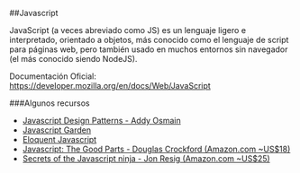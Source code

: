 ##Javascript

JavaScript (a veces abreviado como JS) es un lenguaje ligero e interpretado, orientado a objetos, más conocido como el lenguaje de script para páginas web, pero también usado en muchos entornos sin navegador (el más conocido siendo NodeJS). 

Documentación Oficial: https://developer.mozilla.org/en/docs/Web/JavaScript

###Algunos recursos

* [Javascript Design Patterns - Addy Osmain](http://addyosmani.com/res.../essentialjsdesignpatterns/book/)
* [Javascript Garden](http://bonsaiden.github.io/JavaScript-Garden)
* [Eloquent Javascript](http://eloquentjavascript.net/contents.html)
* [Javascript: The Good Parts - Douglas Crockford (Amazon.com ~US$18)](http://amzn.com/0596517742) 
* [Secrets of the Javascript ninja - Jon Resig (Amazon.com ~US$25)](http://amzn.com/193398869X)
